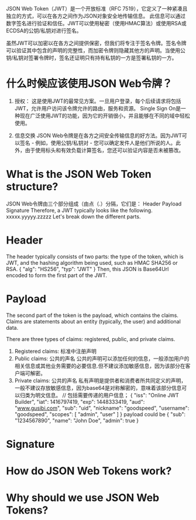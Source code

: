 JSON Web Token（JWT）是一个开放标准（RFC 7519），它定义了一种紧凑且独立的方式，可以在各方之间作为JSON对象安全地传输信息。
此信息可以通过数字签名进行验证和信任。JWT可以使用秘密（使用HMAC算法）或使用RSA或ECDSA的公钥/私钥对进行签名。

虽然JWT可以加密以在各方之间提供保密，但我们将专注于签名令牌。签名令牌可以验证其中包含的声明的完整性，而加密令牌则隐藏其他方的声明。当使用公钥/私钥对签署令牌时，签名还证明只有持有私钥的一方是签署私钥的一方。

# 什么时候应该使用JSON Web令牌？
1. 授权：
这是使用JWT的最常见方案。一旦用户登录，每个后续请求将包括JWT，允许用户访问该令牌允许的路由，服务和资源。
Single Sign On是一种现在广泛使用JWT的功能，因为它的开销很小，并且能够在不同的域中轻松使用。

2. 信息交换
JSON Web令牌是在各方之间安全传输信息的好方法。因为JWT可以签名 - 例如，使用公钥/私钥对 - 您可以确定发件人是他们所说的人。此外，由于使用标头和有效负载计算签名，您还可以验证内容是否未被篡改。

# What is the JSON Web Token structure?
JSON Web令牌由三个部分组成（由点（.）分隔，它们是：
Header
Payload
Signature
Therefore, a JWT typically looks like the following.
xxxxx.yyyyy.zzzzz
Let's break down the different parts.

# Header
The header typically consists of two parts:
the type of the token, which is JWT, and the hashing algorithm being used, such as HMAC SHA256 or RSA.
{
  "alg": "HS256",
  "typ": "JWT"
}
Then, this JSON is Base64Url encoded to form the first part of the JWT.

# Payload
The second part of the token is the payload, which contains the claims.
Claims are statements about an entity (typically, the user) and additional data.

There are three types of claims: registered, public, and private claims.
1. Registered claims:  标准中注册声明
2. Public claims:  公共的声名
公共的声明可以添加任何的信息，一般添加用户的相关信息或其他业务需要的必要信息.但不建议添加敏感信息，因为该部分在客户端可解密。
3. Private claims: 公共的声名
私有声明是提供者和消费者所共同定义的声明，一般不建议存放敏感信息，因为base64是对称解密的，意味着该部分信息可以归类为明文信息。
// 包括需要传递的用户信息；
{ "iss": "Online JWT Builder", 
  "iat": 1416797419, 
  "exp": 1448333419, 
  "aud": "www.gusibi.com", 
  "sub": "uid", 
  "nickname": "goodspeed", 
  "username": "goodspeed", 
  "scopes": [ "admin", "user" ] 
}
payload could be
{
  "sub": "1234567890",
  "name": "John Doe",
  "admin": true
}

# Signature

# How do JSON Web Tokens work?


# Why should we use JSON Web Tokens?